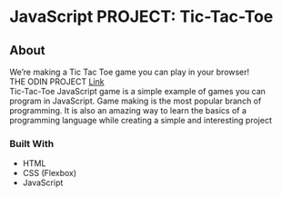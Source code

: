 # JavaScript PROJECT: Tic-Tac-Toe
## About
We’re making a Tic Tac Toe game you can play in your browser!<br>
THE ODIN PROJECT [Link](https://www.theodinproject.com/lessons/node-path-javascript-tic-tac-toe)<br>
Tic-Tac-Toe JavaScript game is a simple example of games you can program in JavaScript. Game making is the most popular branch of programming. It is also an amazing way to learn the basics of a programming language while creating a simple and interesting project
### Built With
- HTML <br>
- CSS (Flexbox) <br>
- JavaScript<br>

